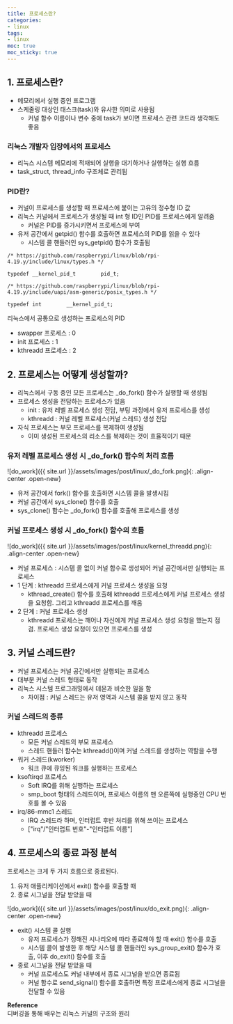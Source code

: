 ```yaml
---
title: 프로세스란?
categories:
- linux
tags:
- linux
moc: true
moc_sticky: true
---
```


## 1\. 프로세스란?

-   메모리에서 실행 중인 프로그램
-   스케줄링 대상인 태스크(task)와 유사한 의미로 사용됨
    -   커널 함수 이름이나 변수 중에 task가 보이면 프로세스 관련 코드라 생각해도 좋음

### 리눅스 개발자 입장에서의 프로세스

-   리눅스 시스템 메모리에 적재되어 실행을 대기하거나 실행하는 실행 흐름
-   task\_struct, thread\_info 구조체로 관리됨

### PID란?

-   커널이 프로세스를 생성할 때 프로세스에 붙이는 고유의 정수형 ID 값
-   리눅스 커널에서 프로세스가 생성될 때 int 형 ID인 PID를 프로세스에게 알려줌
    -   커널은 PID를 증가시키면서 프로세스에 부여
-   유저 공간에서 getpid() 함수를 호출하면 프로세스의 PID를 읽을 수 있다
    -   시스템 콜 핸들러인 sys\_getpid() 함수가 호출됨

```
/* https://github.com/raspberrypi/linux/blob/rpi-4.19.y/include/linux/types.h */

typedef __kernel_pid_t        pid_t;

/* https://github.com/raspberrypi/linux/blob/rpi-4.19.y/include/uapi/asm-generic/posix_types.h */

typedef int        __kernel_pid_t;
```

리눅스에서 공통으로 생성하는 프로세스의 PID

-   swapper 프로세스 : 0
-   init 프로세스 : 1
-   kthreadd 프로세스 : 2

## 2\. 프로세스는 어떻게 생성할까?

-   리눅스에서 구동 중인 모든 프로세스는 \_do\_fork() 함수가 실행할 때 생성됨
-   프로세스 생성을 전담하는 프로세스가 있음
    -   init : 유저 레벨 프로세스 생성 전담, 부팅 과정에서 유저 프로세스를 생성
    -   kthreadd : 커널 레벨 프로세스(커널 스레드) 생성 전담
-   자식 프로세스는 부모 프로세스를 복제하여 생성됨
    -   이미 생성된 프로세스의 리소스를 복제하는 것이 효율적이기 때문

### 유저 레벨 프로세스 생성 시 \_do\_fork() 함수의 처리 흐름

![do_work]({{ site.url }}/assets/images/post/linux/_do_fork.png){: .align-center .open-new}


-   유저 공간에서 fork() 함수를 호출하면 시스템 콜을 발생시킴
-   커널 공간에서 sys\_clone() 함수를 호출
-   sys\_clone() 함수는 \_do\_fork() 함수를 호출해 프로세스를 생성

### 커널 프로세스 생성 시 \_do\_fork() 함수의 흐름

![do_work]({{ site.url }}/assets/images/post/linux/kernel_threadd.png){: .align-center .open-new}

-   커널 프로세스 : 시스템 콜 없이 커널 함수로 생성되어 커널 공간에서만 실행되는 프로세스
-   1 단계 : kthreadd 프로세스에게 커널 프로세스 생성을 요청
    -   kthread\_create() 함수를 호출해 kthreadd 프로세스에게 커널 프로세스 생성을 요청함. 그리고 kthreadd 프로세스를 깨움
-   2 단계 : 커널 프로세스 생성
    -   kthreadd 프로세스는 깨어나 자신에게 커널 프로세스 생성 요청을 했는지 점검. 프로세스 생성 요청이 있으면 프로세스를 생성

## 3\. 커널 스레드란?

-   커널 프로세스는 커널 공간에서만 실행되는 프로세스
-   대부분 커널 스레드 형태로 동작
-   리눅스 시스템 프로그래밍에서 데몬과 비슷한 일을 함
    -   차이점 : 커널 스레드는 유저 영역과 시스템 콜을 받지 않고 동작

### 커널 스레드의 종류

-   kthreadd 프로세스
    -   모든 커널 스레드의 부모 프로세스
    -   스레드 핸들러 함수는 kthreadd()이며 커널 스레드를 생성하는 역할을 수행
-   워커 스레드(kworker)
    -   워크 큐에 큐잉된 워크를 실행하는 프로세스
-   ksoftirqd 프로세스
    -   Soft IRQ를 위해 실행하는 프로세스
    -   smp\_boot 형태의 스레드이며, 프로세스 이름의 맨 오른쪽에 실행중인 CPU 번호를 볼 수 있음
-   irq/86-mmc1 스레드
    -   IRQ 스레드라 하며, 인터럽트 후반 처리를 위해 쓰이는 프로세스
    -   \["irq"/"인터럽트 번호"-"인터럽트 이름"\]

## 4\. 프로세스의 종료 과정 분석

프로세스는 크게 두 가지 흐름으로 종료된다.

1.  유저 애플리케이션에서 exit() 함수를 호출할 때
2.  종료 시그널을 전달 받았을 때

![do_work]({{ site.url }}/assets/images/post/linux/do_exit.png){: .align-center .open-new}

-   exit() 시스템 콜 실행
    -   유저 프로세스가 정해진 시나리오에 따라 종료해야 할 때 exit() 함수를 호출
    -   시스템 콜이 발생한 후 해당 시스템 콜 핸들러인 sys\_group\_exit() 함수가 호출, 이후 do\_exit() 함수를 호출
-   종료 시그널을 전달 받았을 때
    -   커널 프로세스도 커널 내부에서 종료 시그널을 받으면 종료됨
    -   커널 함수로 send\_signal() 함수를 호출하면 특정 프로세스에게 종료 시그널을 전달할 수 있음

**Reference**  
디버깅을 통해 배우는 리눅스 커널의 구조와 원리
